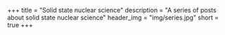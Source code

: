 +++
title = "Solid state nuclear science"
description = "A series of posts about solid state nuclear science"
header_img = "img/series.jpg"
short = true
+++